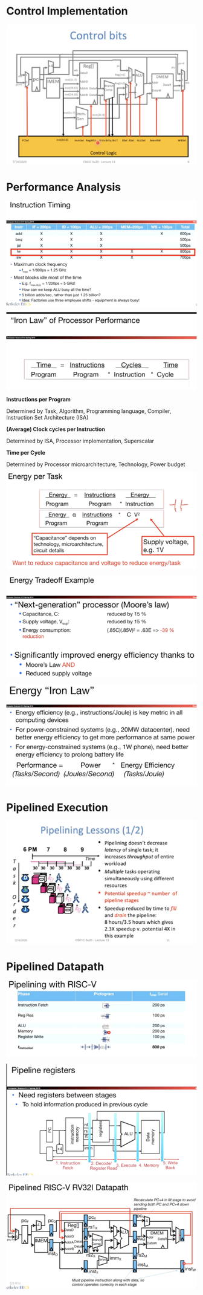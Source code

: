 # Control Implementation 

![image-20220828155334221](lecture13.assets/image-20220828155334221.png)



# Performance Analysis

![image-20220828172654243](lecture13.assets/image-20220828172654243.png)

![image-20220828194913697](lecture13.assets/image-20220828194913697.png)

**Instructions per Program**

Determined by Task, Algorithm, Programming language, Compiler, Instruction Set Architecture (ISA)

**(Average) Clock cycles per Instruction**

Determined by ISA, Processor implementation, Superscalar

**Time per Cycle**

Determined by Processor microarchitecture, Technology, Power budget

![image-20220828195446599](lecture13.assets/image-20220828195446599.png)

![image-20220828195615580](lecture13.assets/image-20220828195615580.png)

![image-20220828195637378](lecture13.assets/image-20220828195637378.png)



# Pipelined Execution

![image-20220828195856421](lecture13.assets/image-20220828195856421.png)



# Pipelined Datapath

![image-20220828200010246](lecture13.assets/image-20220828200010246.png)

![image-20220828200826393](lecture13.assets/image-20220828200826393.png)

![image-20220828200844153](lecture13.assets/image-20220828200844153.png)

 